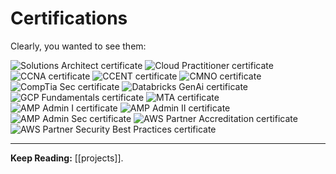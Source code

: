 # Certifications

Clearly, you wanted to see them:

![Solutions Architect certificate](/assets/certs/SAA.png)
![Cloud Practitioner certificate](/assets/certs/cloudpractitioner.png)
![CCNA certificate](/assets/certs/ccna.png)
![CCENT certificate](/assets/certs/ccent.png)
![CMNO certificate](/assets/certs/cmno.png)
![CompTia Sec certificate](/assets/certs/comptia_sec.png)
![Databricks GenAi certificate](/assets/certs/databricksGenAi.png)
![GCP Fundamentals certificate](/assets/certs/GCP_Fundamentals.png)
![MTA certificate](/assets/certs/mta-badge.png)
![AMP Admin I certificate](/assets/certs/AMPAdminI.png)
![AMP Admin II certificate](/assets/certs/AMPAdminII.png)
![AMP Admin Sec certificate](/assets/certs/AMPAdminSec.png)
![AWS Partner Accreditation certificate](/assets/certs/AWSPartnerAccreditation_Technical.png)
![AWS Partner Security Best Practices certificate](/assets/certs/AWSPartnerSecurityBestPractices_Technical.png)

---

**Keep Reading:** [[projects]].
